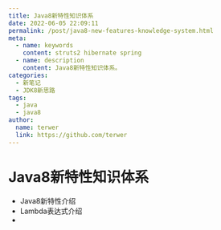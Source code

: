 ```yaml
---
title: Java8新特性知识体系
date: 2022-06-05 22:09:11
permalink: /post/java8-new-features-knowledge-system.html
meta:
  - name: keywords
    content: struts2 hibernate spring
  - name: description
    content: Java8新特性知识体系。
categories:
  - 新笔记
  - JDK8新思路
tags:
  - java
  - java8
author: 
  name: terwer
  link: https://github.com/terwer
---
```


# Java8新特性知识体系

- Java8新特性介绍
- Lambda表达式介绍
- 
